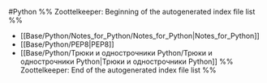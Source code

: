 #Python 
%% Zoottelkeeper: Beginning of the autogenerated index file list  %%
-  [[Base/Python/Notes_for_Python/Notes_for_Python|Notes_for_Python]]
-  [[Base/Python/PEP8|PEP8]]
-  [[Base/Python/Трюки и однострочники Python/Трюки и однострочники Python|Трюки и однострочники Python]]
%% Zoottelkeeper: End of the autogenerated index file list  %%
